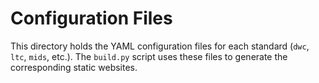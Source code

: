# Configuration Files

This directory holds the YAML configuration files for each standard (`dwc`, `ltc`, `mids`, etc.). The `build.py` script uses these files to generate the corresponding static websites.
